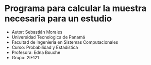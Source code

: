 # Programa para calcular la muestra necesaria para un estudio

* Autor: Sebastián Morales
* Universidad Tecnologica de Panamá
* Facultad de Ingeniería en Sistemas Computacionales
* Curso: Probabilidad y Estadística
* Profesora: Edna Bouche
* Grupo: 2IF121
